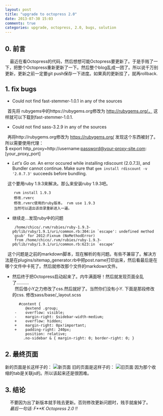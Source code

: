 ```yaml
---
layout: post
title: "upgrade to octopress 2.0"
date: 2013-07-30 15:03
comments: true
categories: upgrade, octopress, 2.0, bugs, solution 
---
```


## 0. 前言

 &nbsp;&nbsp;&nbsp;&nbsp;最近在看Octopress的代码，然后想想可能Octopress要更新了。于是手贱了一下，把整个Octopress重新更新了一下。然后整个blog乱成一团了。所以说千万别更新，更新之前一定要git push保存一下进度。如果真的更新挂了，就再rollback.

<!-- more -->
## 1. fix bugs

 * Could not find fast-stemmer-1.0.1 in any of the sources   
   
 &nbsp;&nbsp;首先将 rubygems中的https://rubygems.org修改为 http://rubygems.org/， 这样就可以下载到fast-stemmer-1.0.1.    

 * Could not find sass-3.2.9 in any of the sources    
    
 &nbsp;&nbsp;再将http://rubygems.org修改为 https://rubygems.org/ 发现这个东西被封了。所以需要使用代理：   
        $ export http_proxy=http://username:password@your-proxy-site.com:[your_proxy_port]

 * _Let's Go on._ An error occured while installing rdiscount (2.0.7.3), and Bundler cannot continue. Make sure that `gem install rdiscount -v '2.0.7.3'` succeeds before bundling.   

  &nbsp;&nbsp;这个要用ruby 1.9.3来解决。那么来安装ruby 1.9.3吧。   

        rvm install 1.9.3
        修改.rvmrc
        修改.rvmrc使用的ruby版本。 rvm use 1.9.3
        当然可以退出该目录重新进入一遍。  
   

 * 继续走...发现ruby中的问题    

        /home/chico/.rvm/rubies/ruby-1.9.3-p0/lib/ruby/1.9.1/uri/common.rb:304:in `escape': undefined method `gsub' for 2012:Fixnum (NoMethodError)
        from /home/chico/.rvm/rubies/ruby-1.9.3-p0/lib/ruby/1.9.1/uri/common.rb:623:in `escape'

  &nbsp;&nbsp;这个问题是之前的markdown脚本，现在解析的有问题。有些不兼容了。解决方法是在plugins/sitemap\_generator.rb中把post.name打印出来，然后看最后是在哪个文件中卡死了。然后就修改那个文件的markdown文件。   


 * 然后终于把Octopress启动起来了。内牛满面呀！然后就发现页面全乱了..........   
  &nbsp;&nbsp;然后借小Y之力修改了css.然后就好了。当然你们没有小Y. 下面是那段修改的css. 修改sass/base/\_layout.scss


          #content {
             @extend .group;
        -    overflow: visible;
        -    margin-right: $sidebar-width-medium;
        +    overflow: hidden;
        +    margin-right: 0px!important;
        +    padding-right: 240px;
             position: relative;
            .no-sidebar & { margin-right: 0; border-right: 0; }

## 2. 最终页面

 新的页面是长这样子的：
![新页面](http://note.youdao.com/yws/public/resource/8a55ddd27d075e71ac8a8d14e6f58a41/FD5A902AD9D743F6BC2AEA01498DD160)
 旧的页面是这样子的：
![旧页面](http://note.youdao.com/yws/public/resource/8a55ddd27d075e71ac8a8d14e6f58a41/34849B1E634C41C9AFB779AF43F0A946)
 因为那个收缩的tab是关联js的。所以该起来还是很困难。

## 3. 结论

  &nbsp;&nbsp;&nbsp;&nbsp;不要因为出了新版本就手贱去更新。否则修改更新问题时，贱手就废掉了。  
  &nbsp;&nbsp;&nbsp;&nbsp;_最后一句话: F**K Octopress 2.0 !!_

